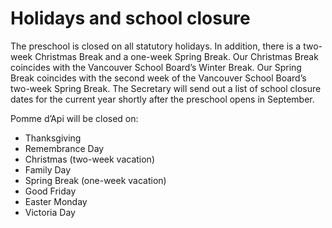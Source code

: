 ﻿# Holidays and school closure

The preschool is closed on all statutory holidays. In addition, there is a two-week Christmas
Break and a one-week Spring Break. Our Christmas Break coincides with the Vancouver School
Board’s Winter Break. Our Spring Break coincides with the second week of the Vancouver School
Board’s two-week Spring Break. The Secretary will send out a list of school closure dates for the
current year shortly after the preschool opens in September.

Pomme d’Api will be closed on:

* Thanksgiving
* Remembrance Day
* Christmas (two-week vacation)
* Family Day
* Spring Break (one-week vacation)
* Good Friday
* Easter Monday
* Victoria Day